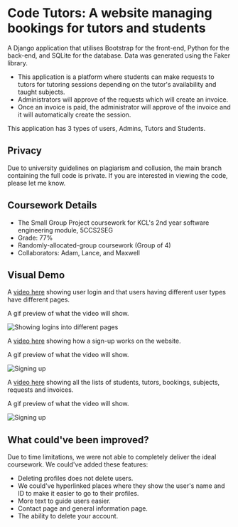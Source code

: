 # Code Tutors: A website managing bookings for tutors and students

A Django application that utilises Bootstrap for the front-end, Python for the back-end, and SQLite for the database.
Data was generated using the Faker library.

- This application is a platform where students can make requests to tutors for tutoring sessions depending on the tutor's availability and taught subjects. 
- Administrators will approve of the requests which will create an invoice.
- Once an invoice is paid, the administrator will approve of the invoice and it will automatically create the session.

This application has 3 types of users, Admins, Tutors and Students. 

## Privacy
Due to university guidelines on plagiarism and collusion, the main branch containing the full code is private. If you are interested in viewing the code, please let me know.

## Coursework Details
- The Small Group Project coursework for KCL's 2nd year software engineering module, 5CCS2SEG
- Grade: 77%
- Randomly-allocated-group coursework (Group of 4)
- Collaborators: Adam, Lance, and Maxwell

## Visual Demo
A [video here](https://youtu.be/mM5Dztqw_og) showing user login and that users having different user types have different pages.

A gif preview of what the video will show.

![Showing logins into different pages](https://i.imgur.com/D1JitYK.gif)

A [video here](https://youtu.be/zJraKgarP4c) showing how a sign-up works on the website.

A gif preview of what the video will show.

![Signing up](https://i.imgur.com/7q6lm0O.gif)

A [video here](https://youtu.be/iO9GU6TKCxk) showing all the lists of students, tutors, bookings, subjects, requests and invoices.

A gif preview of what the video will show.

![Signing up](https://i.imgur.com/N0kj8AZ.gif)

## What could've been improved?
Due to time limitations, we were not able to completely deliver the ideal coursework.
We could've added these features:
- Deleting profiles does not delete users.
- We could've hyperlinked places where they show the user's name and ID to make it easier to go to their profiles.
- More text to guide users easier.
- Contact page and general information page.
- The ability to delete your account.
